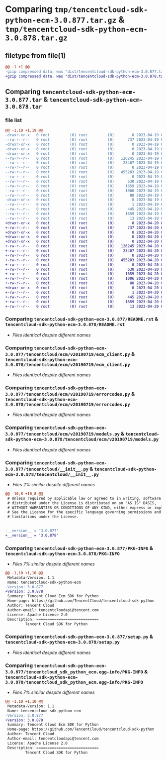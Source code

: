 # Comparing `tmp/tencentcloud-sdk-python-ecm-3.0.877.tar.gz` & `tmp/tencentcloud-sdk-python-ecm-3.0.878.tar.gz`

## filetype from file(1)

```diff
@@ -1 +1 @@
-gzip compressed data, was "dist/tencentcloud-sdk-python-ecm-3.0.877.tar", last modified: Wed Apr 19 09:16:02 2023, max compression
+gzip compressed data, was "dist/tencentcloud-sdk-python-ecm-3.0.878.tar", last modified: Thu Apr 20 00:28:02 2023, max compression
```

## Comparing `tencentcloud-sdk-python-ecm-3.0.877.tar` & `tencentcloud-sdk-python-ecm-3.0.878.tar`

### file list

```diff
@@ -1,19 +1,19 @@
-drwxr-xr-x   0 root         (0) root         (0)        0 2023-04-19 09:16:02.000000 tencentcloud-sdk-python-ecm-3.0.877/
--rw-r--r--   0 root         (0) root         (0)      737 2023-04-19 09:16:02.000000 tencentcloud-sdk-python-ecm-3.0.877/README.rst
-drwxr-xr-x   0 root         (0) root         (0)        0 2023-04-19 09:16:02.000000 tencentcloud-sdk-python-ecm-3.0.877/tencentcloud/
-drwxr-xr-x   0 root         (0) root         (0)        0 2023-04-19 09:16:02.000000 tencentcloud-sdk-python-ecm-3.0.877/tencentcloud/ecm/
-drwxr-xr-x   0 root         (0) root         (0)        0 2023-04-19 09:16:02.000000 tencentcloud-sdk-python-ecm-3.0.877/tencentcloud/ecm/v20190719/
--rw-r--r--   0 root         (0) root         (0)   126245 2023-04-19 09:16:02.000000 tencentcloud-sdk-python-ecm-3.0.877/tencentcloud/ecm/v20190719/ecm_client.py
--rw-r--r--   0 root         (0) root         (0)    23407 2023-04-19 09:16:02.000000 tencentcloud-sdk-python-ecm-3.0.877/tencentcloud/ecm/v20190719/errorcodes.py
--rw-r--r--   0 root         (0) root         (0)        0 2023-04-19 09:16:02.000000 tencentcloud-sdk-python-ecm-3.0.877/tencentcloud/ecm/v20190719/__init__.py
--rw-r--r--   0 root         (0) root         (0)   455283 2023-04-19 09:16:02.000000 tencentcloud-sdk-python-ecm-3.0.877/tencentcloud/ecm/v20190719/models.py
--rw-r--r--   0 root         (0) root         (0)        0 2023-04-19 09:16:02.000000 tencentcloud-sdk-python-ecm-3.0.877/tencentcloud/ecm/__init__.py
--rw-r--r--   0 root         (0) root         (0)      630 2023-04-19 09:16:02.000000 tencentcloud-sdk-python-ecm-3.0.877/tencentcloud/__init__.py
--rw-r--r--   0 root         (0) root         (0)     1659 2023-04-19 09:16:02.000000 tencentcloud-sdk-python-ecm-3.0.877/PKG-INFO
--rw-r--r--   0 root         (0) root         (0)     1006 2023-04-19 09:16:02.000000 tencentcloud-sdk-python-ecm-3.0.877/setup.py
--rw-r--r--   0 root         (0) root         (0)       88 2023-04-19 09:16:02.000000 tencentcloud-sdk-python-ecm-3.0.877/setup.cfg
-drwxr-xr-x   0 root         (0) root         (0)        0 2023-04-19 09:16:02.000000 tencentcloud-sdk-python-ecm-3.0.877/tencentcloud_sdk_python_ecm.egg-info/
--rw-r--r--   0 root         (0) root         (0)        1 2023-04-19 09:16:02.000000 tencentcloud-sdk-python-ecm-3.0.877/tencentcloud_sdk_python_ecm.egg-info/dependency_links.txt
--rw-r--r--   0 root         (0) root         (0)      445 2023-04-19 09:16:02.000000 tencentcloud-sdk-python-ecm-3.0.877/tencentcloud_sdk_python_ecm.egg-info/SOURCES.txt
--rw-r--r--   0 root         (0) root         (0)     1659 2023-04-19 09:16:02.000000 tencentcloud-sdk-python-ecm-3.0.877/tencentcloud_sdk_python_ecm.egg-info/PKG-INFO
--rw-r--r--   0 root         (0) root         (0)       13 2023-04-19 09:16:02.000000 tencentcloud-sdk-python-ecm-3.0.877/tencentcloud_sdk_python_ecm.egg-info/top_level.txt
+drwxr-xr-x   0 root         (0) root         (0)        0 2023-04-20 00:28:02.000000 tencentcloud-sdk-python-ecm-3.0.878/
+-rw-r--r--   0 root         (0) root         (0)      737 2023-04-20 00:28:02.000000 tencentcloud-sdk-python-ecm-3.0.878/README.rst
+drwxr-xr-x   0 root         (0) root         (0)        0 2023-04-20 00:28:02.000000 tencentcloud-sdk-python-ecm-3.0.878/tencentcloud/
+drwxr-xr-x   0 root         (0) root         (0)        0 2023-04-20 00:28:02.000000 tencentcloud-sdk-python-ecm-3.0.878/tencentcloud/ecm/
+drwxr-xr-x   0 root         (0) root         (0)        0 2023-04-20 00:28:02.000000 tencentcloud-sdk-python-ecm-3.0.878/tencentcloud/ecm/v20190719/
+-rw-r--r--   0 root         (0) root         (0)   126245 2023-04-20 00:28:02.000000 tencentcloud-sdk-python-ecm-3.0.878/tencentcloud/ecm/v20190719/ecm_client.py
+-rw-r--r--   0 root         (0) root         (0)    23407 2023-04-20 00:28:02.000000 tencentcloud-sdk-python-ecm-3.0.878/tencentcloud/ecm/v20190719/errorcodes.py
+-rw-r--r--   0 root         (0) root         (0)        0 2023-04-20 00:28:02.000000 tencentcloud-sdk-python-ecm-3.0.878/tencentcloud/ecm/v20190719/__init__.py
+-rw-r--r--   0 root         (0) root         (0)   455283 2023-04-20 00:28:02.000000 tencentcloud-sdk-python-ecm-3.0.878/tencentcloud/ecm/v20190719/models.py
+-rw-r--r--   0 root         (0) root         (0)        0 2023-04-20 00:28:02.000000 tencentcloud-sdk-python-ecm-3.0.878/tencentcloud/ecm/__init__.py
+-rw-r--r--   0 root         (0) root         (0)      630 2023-04-20 00:28:02.000000 tencentcloud-sdk-python-ecm-3.0.878/tencentcloud/__init__.py
+-rw-r--r--   0 root         (0) root         (0)     1659 2023-04-20 00:28:02.000000 tencentcloud-sdk-python-ecm-3.0.878/PKG-INFO
+-rw-r--r--   0 root         (0) root         (0)     1006 2023-04-20 00:28:02.000000 tencentcloud-sdk-python-ecm-3.0.878/setup.py
+-rw-r--r--   0 root         (0) root         (0)       88 2023-04-20 00:28:02.000000 tencentcloud-sdk-python-ecm-3.0.878/setup.cfg
+drwxr-xr-x   0 root         (0) root         (0)        0 2023-04-20 00:28:02.000000 tencentcloud-sdk-python-ecm-3.0.878/tencentcloud_sdk_python_ecm.egg-info/
+-rw-r--r--   0 root         (0) root         (0)        1 2023-04-20 00:28:02.000000 tencentcloud-sdk-python-ecm-3.0.878/tencentcloud_sdk_python_ecm.egg-info/dependency_links.txt
+-rw-r--r--   0 root         (0) root         (0)      445 2023-04-20 00:28:02.000000 tencentcloud-sdk-python-ecm-3.0.878/tencentcloud_sdk_python_ecm.egg-info/SOURCES.txt
+-rw-r--r--   0 root         (0) root         (0)     1659 2023-04-20 00:28:02.000000 tencentcloud-sdk-python-ecm-3.0.878/tencentcloud_sdk_python_ecm.egg-info/PKG-INFO
+-rw-r--r--   0 root         (0) root         (0)       13 2023-04-20 00:28:02.000000 tencentcloud-sdk-python-ecm-3.0.878/tencentcloud_sdk_python_ecm.egg-info/top_level.txt
```

### Comparing `tencentcloud-sdk-python-ecm-3.0.877/README.rst` & `tencentcloud-sdk-python-ecm-3.0.878/README.rst`

 * *Files identical despite different names*

### Comparing `tencentcloud-sdk-python-ecm-3.0.877/tencentcloud/ecm/v20190719/ecm_client.py` & `tencentcloud-sdk-python-ecm-3.0.878/tencentcloud/ecm/v20190719/ecm_client.py`

 * *Files identical despite different names*

### Comparing `tencentcloud-sdk-python-ecm-3.0.877/tencentcloud/ecm/v20190719/errorcodes.py` & `tencentcloud-sdk-python-ecm-3.0.878/tencentcloud/ecm/v20190719/errorcodes.py`

 * *Files identical despite different names*

### Comparing `tencentcloud-sdk-python-ecm-3.0.877/tencentcloud/ecm/v20190719/models.py` & `tencentcloud-sdk-python-ecm-3.0.878/tencentcloud/ecm/v20190719/models.py`

 * *Files identical despite different names*

### Comparing `tencentcloud-sdk-python-ecm-3.0.877/tencentcloud/__init__.py` & `tencentcloud-sdk-python-ecm-3.0.878/tencentcloud/__init__.py`

 * *Files 2% similar despite different names*

```diff
@@ -10,8 +10,8 @@
 # Unless required by applicable law or agreed to in writing, software
 # distributed under the License is distributed on an "AS IS" BASIS,
 # WITHOUT WARRANTIES OR CONDITIONS OF ANY KIND, either express or implied.
 # See the License for the specific language governing permissions and
 # limitations under the License.
 
 
-__version__ = '3.0.877'
+__version__ = '3.0.878'
```

### Comparing `tencentcloud-sdk-python-ecm-3.0.877/PKG-INFO` & `tencentcloud-sdk-python-ecm-3.0.878/PKG-INFO`

 * *Files 7% similar despite different names*

```diff
@@ -1,10 +1,10 @@
 Metadata-Version: 1.1
 Name: tencentcloud-sdk-python-ecm
-Version: 3.0.877
+Version: 3.0.878
 Summary: Tencent Cloud Ecm SDK for Python
 Home-page: https://github.com/TencentCloud/tencentcloud-sdk-python
 Author: Tencent Cloud
 Author-email: tencentcloudapi@tencent.com
 License: Apache License 2.0
 Description: ============================
         Tencent Cloud SDK for Python
```

### Comparing `tencentcloud-sdk-python-ecm-3.0.877/setup.py` & `tencentcloud-sdk-python-ecm-3.0.878/setup.py`

 * *Files identical despite different names*

### Comparing `tencentcloud-sdk-python-ecm-3.0.877/tencentcloud_sdk_python_ecm.egg-info/PKG-INFO` & `tencentcloud-sdk-python-ecm-3.0.878/tencentcloud_sdk_python_ecm.egg-info/PKG-INFO`

 * *Files 7% similar despite different names*

```diff
@@ -1,10 +1,10 @@
 Metadata-Version: 1.1
 Name: tencentcloud-sdk-python-ecm
-Version: 3.0.877
+Version: 3.0.878
 Summary: Tencent Cloud Ecm SDK for Python
 Home-page: https://github.com/TencentCloud/tencentcloud-sdk-python
 Author: Tencent Cloud
 Author-email: tencentcloudapi@tencent.com
 License: Apache License 2.0
 Description: ============================
         Tencent Cloud SDK for Python
```

